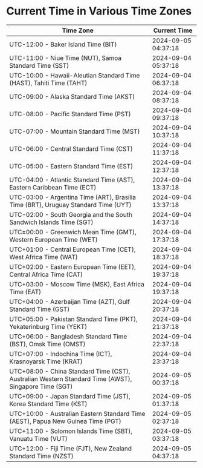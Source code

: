 # Current Time in Various Time Zones

| Time Zone | Current Time |
|-----------|--------------|
| UTC-12:00 - Baker Island Time (BIT) | 2024-09-05 04:37:18 |
| UTC-11:00 - Niue Time (NUT), Samoa Standard Time (SST) | 2024-09-04 05:37:18 |
| UTC-10:00 - Hawaii-Aleutian Standard Time (HAST), Tahiti Time (TAHT) | 2024-09-04 06:37:18 |
| UTC-09:00 - Alaska Standard Time (AKST) | 2024-09-04 08:37:18 |
| UTC-08:00 - Pacific Standard Time (PST) | 2024-09-04 09:37:18 |
| UTC-07:00 - Mountain Standard Time (MST) | 2024-09-04 10:37:18 |
| UTC-06:00 - Central Standard Time (CST) | 2024-09-04 11:37:18 |
| UTC-05:00 - Eastern Standard Time (EST) | 2024-09-04 12:37:18 |
| UTC-04:00 - Atlantic Standard Time (AST), Eastern Caribbean Time (ECT) | 2024-09-04 13:37:18 |
| UTC-03:00 - Argentina Time (ART), Brasília Time (BRT), Uruguay Standard Time (UYT) | 2024-09-04 13:37:18 |
| UTC-02:00 - South Georgia and the South Sandwich Islands Time (SGT) | 2024-09-04 14:37:18 |
| UTC±00:00 - Greenwich Mean Time (GMT), Western European Time (WET) | 2024-09-04 17:37:18 |
| UTC+01:00 - Central European Time (CET), West Africa Time (WAT) | 2024-09-04 18:37:18 |
| UTC+02:00 - Eastern European Time (EET), Central Africa Time (CAT) | 2024-09-04 19:37:18 |
| UTC+03:00 - Moscow Time (MSK), East Africa Time (EAT) | 2024-09-04 19:37:18 |
| UTC+04:00 - Azerbaijan Time (AZT), Gulf Standard Time (GST) | 2024-09-04 20:37:18 |
| UTC+05:00 - Pakistan Standard Time (PKT), Yekaterinburg Time (YEKT) | 2024-09-04 21:37:18 |
| UTC+06:00 - Bangladesh Standard Time (BST), Omsk Time (OMST) | 2024-09-04 22:37:18 |
| UTC+07:00 - Indochina Time (ICT), Krasnoyarsk Time (KRAT) | 2024-09-04 23:37:18 |
| UTC+08:00 - China Standard Time (CST), Australian Western Standard Time (AWST), Singapore Time (SGT) | 2024-09-05 00:37:18 |
| UTC+09:00 - Japan Standard Time (JST), Korea Standard Time (KST) | 2024-09-05 01:37:18 |
| UTC+10:00 - Australian Eastern Standard Time (AEST), Papua New Guinea Time (PGT) | 2024-09-05 02:37:18 |
| UTC+11:00 - Solomon Islands Time (SBT), Vanuatu Time (VUT) | 2024-09-05 03:37:18 |
| UTC+12:00 - Fiji Time (FJT), New Zealand Standard Time (NZST) | 2024-09-05 04:37:18 |
